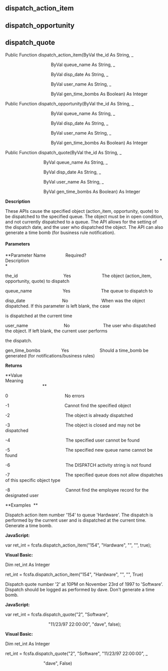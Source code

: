 dispatch_action_item
--------------------

dispatch_opportunity
--------------------

dispatch_quote
--------------

Public Function dispatch_action_item(ByVal the_id As String, _

                                     ByVal queue_name As String, _

                                     ByVal disp_date As String, _

                                     ByVal user_name As String, _

                                     ByVal gen_time_bombs As Boolean) As Integer

Public Function dispatch_opportunity(ByVal the_id As String, _

                                     ByVal queue_name As String, _

                                     ByVal disp_date As String, _

                                     ByVal user_name As String, _

                                     ByVal gen_time_bombs As Boolean) As Integer

Public Function dispatch_quote(ByVal the_id As String, _

                               ByVal queue_name As String, _

                               ByVal disp_date As String, _

                               ByVal user_name As String, _

                               ByVal gen_time_bombs As Boolean) As Integer

**Description**

These APIs cause the specified object (action_item, opportunity, quote) to be dispatched to the specified queue. The object must be in open condition, and not currently dispatched to a queue. The API allows for the setting of the dispatch date, and the user who dispatched the object. The API can also generate a time bomb (for business rule notification).

#### Parameters
**Parameter Name                Required?             Description                                                                                                          **

the_id                                     Yes                         The object (action_item, opportunity, quote) to dispatch

queue_name                         Yes                         The queue to dispatch to

disp_date                              No                           When was the object dispatched. If this parameter is left blank, the case

is dispatched at the current time

user_name                             No                           The user who dispatched the object. If left blank, the current user performs

the dispatch.

gen_time_bombs                 Yes                         Should a time_bomb be generated (for notifications/business rules)

**Returns**

**Value                                     Meaning                                                                                                                                               **

0                                              No errors

-1                                             Cannot find the specified object

-2                                             The object is already dispatched

-3                                             The object is closed and may not be dispatched

-4                                             The specified user cannot be found

-5                                             The specified new queue name cannot be found

-6                                             The DISPATCH activity string is not found

-7                                             The specified queue does not allow dispatches of this specific object type

-8                                             Cannot find the employee record for the designated user

**Examples  **

 Dispatch action item number '154' to queue 'Hardware'. The dispatch is performed by the current user and is dispatched at the current time. Generate a time bomb.

**JavaScript:**

var ret_int = fcsfa.dispatch_action_item("154", "Hardware", "", "", true);

**Visual Basic:**

Dim ret_int As Integer

ret_int = fcsfa.dispatch_action_item("154", "Hardware", "", "", True)

 Dispatch quote number '2' at 10PM on November 23rd of 1997 to 'Software'. Dispatch should be logged as performed by dave. Don't generate a time bomb.

**JavaScript:**

var ret_int = fcsfa.dispatch_quote("2", "Software",

                                   "11/23/97 22:00:00", "dave", false);

**Visual Basic:**

Dim ret_int As Integer

ret_int = fcsfa.dispatch_quote("2", "Software", "11/23/97 22:00:00", _

                               "dave", False)